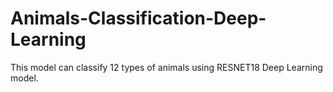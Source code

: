 # Animals-Classification-Deep-Learning
This model can classify 12 types of animals using RESNET18 Deep Learning model.
